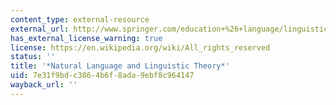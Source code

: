 ```yaml
---
content_type: external-resource
external_url: http://www.springer.com/education+%26+language/linguistics/journal/11049
has_external_license_warning: true
license: https://en.wikipedia.org/wiki/All_rights_reserved
status: ''
title: '*Natural Language and Linguistic Theory*'
uid: 7e31f9bd-c386-4b6f-8ada-9ebf8c964147
wayback_url: ''
---
```

